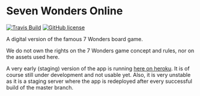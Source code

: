 # Seven Wonders Online

[![Travis Build](https://img.shields.io/travis/luxons/seven-wonders/master.svg)](https://travis-ci.org/luxons/seven-wonders)
[![GitHub license](https://img.shields.io/badge/license-MIT-blue.svg)](https://github.com/luxons/seven-wonders/blob/master/LICENSE)

A digital version of the famous 7 Wonders board game.

We do not own the rights on the 7 Wonders game concept and rules, nor on the assets used here.

A very early (staging) version of the app is running [here on heroku](https://seven-wonders-online.herokuapp.com/).
It is of course still under development and not usable yet. Also, it is very unstable as it is a staging server where
 the app is redeployed after every successful build of the master branch.